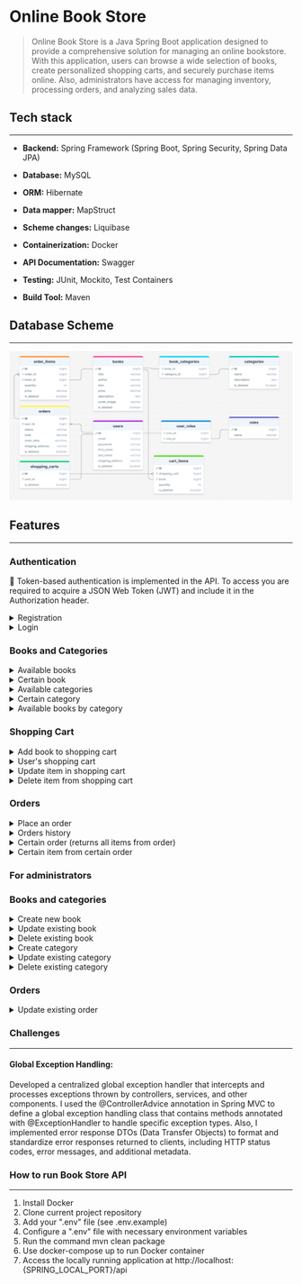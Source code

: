 #  Online Book Store

> Online Book Store is a Java Spring Boot application designed to provide 
> a comprehensive solution for managing an online bookstore. With this application, 
> users can browse a wide selection of books, create personalized shopping carts,
> and securely purchase items online. 
> Also, administrators have access for managing inventory, processing orders, and analyzing sales data.

##  Tech stack

---
- **Backend:** Spring Framework (Spring Boot, Spring Security, Spring Data JPA)

- **Database:** MySQL

- **ORM:** Hibernate

- **Data mapper:** MapStruct

- **Scheme changes:** Liquibase

- **Containerization:** Docker

- **API Documentation:** Swagger

- **Testing:** JUnit, Mockito, Test Containers

- **Build Tool:** Maven

## Database Scheme

---

![sheme](scheme.png)


## Features

---

### Authentication

🔑 Token-based authentication is implemented in the API. To access you are required to acquire a JSON Web Token (JWT) and include it in the Authorization header.

<details>
  <summary>Registration</summary>

* Endpoint ```/api/auth/register```
* HTTP Request: POST
* Request Body:
  ``` 
  {
    "email": "test.user@example.com",
    "password": "12345678",
    "repeatPassword": "12345678",
    "firstName": "Test",
    "lastName": "User",
    "shippingAddress": "123 Main St, City, Country"
  }
  ```
* Response: Status Code 200
* Response Body:
  ``` 
  {
    "id": 1,
    "email": "test.user@example.com",
    "firstName": "Test",
    "lastName": "User",
    "shippingAddress": "123 Main St, City, Country"
  }
  ```

</details>

<details>
  <summary>Login</summary>

* Endpoint ```/api/auth/login```
* HTTP Request: POST
* Request Body:
  ``` 
  {
      "email": "test.user@example.com",
      "password": "12345678"
  }
  ```
* Response: Status Code 200
* Response Body:
  ``` 
  {
      "token": "eyJhbGciOiJIUzI1NiIsInR5cCI6IkpXVCJ9.eyJzdWIiOiIxMjM0NTY3ODkwIiwibmFtZSI6IkpvaG4gRG9lIiwiaWF0IjoxNTE2MjM5MDIyfQ.SflKxwRJSMeKKF2QT4fwpMeJf36POk6yJV_adQssw5c"
  }
  ```

</details>

### Books and Categories

<details>
  <summary>Available books</summary>

* Endpoint ```/api/books```
* HTTP Request: GET
  * Response: Status Code 200
    * Response Body:
      ```
      [
          {
              "id": 1,
              "title": "Animal Farm",
              "author": "George Orwell",
              "isbn": "24546555677676776",
              "price": 30.00,
              "description": "Animal Farm is a beast fable, 
                in the form of a satirical allegorical novella, 
                by George Orwell, 
                first published in England on 17 August 1945",
              "coverImage": "https://www.example.com/images/book1.jpg",
              "categories": [2]
          },
          {
              "id": 2,
              "title": "Women",
              "author": "Charles Bukowski",
              "isbn": "735934362372328632",
              "price": 27.00,
              "description": "Women is a 1978 novel written by Charles Bukowski, 
                starring his semi-autobiographical character Henry Chinaski.",
              "coverImage": "https://www.example.com/images/book2.jpg",
              "categories": [1]
          }
      ]
      ```

</details>

<details>
  <summary>Certain book</summary>

* Endpoint ```/api/books/1```
* HTTP Request: GET
* Response: Status Code 200
* Response Body:
  ```
  {
      "id": 1,
      "title": "Animal Farm",
      "author": "George Orwell",
      "isbn": "24546555677676776",
      "price": 30.00,
      "description": "Animal Farm is a beast fable, 
        in the form of a satirical allegorical novella, 
        by George Orwell,
        first published in England on 17 August 1945",
      "coverImage": "https://www.example.com/images/book3.jpg",
      "categories": [2]
  }
  ```

</details>

<details>
  <summary>Available categories</summary>

* Endpoint ```/api/categories```
* HTTP Request: GET
* Response: Status Code 200
* Response Body:
  ```
  [
      {
          "id": 1,
          "name": "Autobiographical novel",
          "description": "Autobiographical novel books"
      },
      {
          "id": 2,
          "name": "Political satire",
          "description": "Political satire books"
      },
  ]
  ```

</details>

<details>
  <summary>Certain category</summary>

* Endpoint ```/api/categories/1```
* HTTP Request: GET
* Response: Status Code 200
* Response Body:
  ```
  {
      "id": 1,
      "name": "Autobiographical novel",
      "description": "Autobiographical novel books"
  }
  ```

</details>

<details>
  <summary>Available books by category</summary>

* Endpoint ```/api/categories/1/books```
* HTTP Request: GET
* Response: Status Code 200
* Response Body:
  ```
  {
      "id": 1,
      "title": "Animal Farm",
      "author": "George Orwell",
      "isbn": "24546555677676776",
      "price": 30.00,
      "description": "Animal Farm is a beast fable, 
        in the form of a satirical allegorical novella, 
        by George Orwell,
        first published in England on 17 August 1945",
      "coverImage": "https://www.example.com/images/book3.jpg",
      "categories": [2]
  }
  ```

</details>

### Shopping Cart

<details>
  <summary>Add book to shopping cart</summary>

* Endpoint ```/api/cart```
* HTTP Request: POST
* Request Body:
  ```
  {
    "bookId": "1",
    "quantity": "3"
  }
  ```
* Response Body:
  ```
  {
      "id": 1,
      "bookId": 1,
      "bookTitle": "Animal Farm",
      "quantity": 3
  }
  ```

</details>

<details>
  <summary>User's shopping cart</summary>

* Endpoint ```/api/cart```
* HTTP Request: GET
* Response: Status Code 200
* Response Body:
  ```
  [
      {
          "id": 1,
          "bookId": 1,
          "bookTitle": "Animal Farm",
          "quantity": 3
      }
  ]
  ```

</details>

<details>
  <summary>Update item in shopping cart</summary>

* Endpoint ```/api/cart/cart-items/1```
* HTTP Request: PUT
* Request Body:
  ```
  {
    "quantity": "2"
  }
  ```
* Response Body:
  ```
  {
      "id": 1,
      "bookId": 1,
      "bookTitle": "Animal Farm",
      "quantity": 2
  }
  ```

</details>

<details>
  <summary>Delete item from shopping cart</summary>

* Endpoint ```/api/cart/cart-items/1```
* HTTP Request: DELETE

</details>

### Orders

<details>
  <summary>Place an order</summary>

* Endpoint ```/api/orders```
* HTTP Request: POST
* Request Body:
  ```
  {
      "shippingAddress": "123 Main St, City, Country"
  }
  ```
* Response Body:
  ```
  {
      "id": 1,
      "userId": 1,
      "orderItems": [
          {
              "id": 1,
              "bookId": 1,
              "quantity": 3
          }
      ],
      "orderDate": "2024-04-02T14:10:23.316180965",
      "total": 90.00,
      "status": "PENDING"
  }
  ```

</details>

<details>
  <summary>Orders history</summary>

* Endpoint ```/api/orders```
* HTTP Request: GET
* Response Body:
  ```
  [
      {
          "id": 1,
          "userId": 1,
          "orderItems": [
              {
                  "id": 1,
                  "bookId": 1,
                  "quantity": 3
              }
          ],
          "orderDate": "2024-04-02T14:20:30.316180965",
          "total": 90.00,
          "status": "PENDING"
      }
  ]
  ```

</details>

<details>
  <summary>Certain order (returns all items from order)</summary>

* Endpoint ```/api/orders/1/items```
* HTTP Request: GET
* Response Body:
  ```
  [
        {
            "id": 1,
            "bookId": 1,
            "quantity": 3
        }
  ]
  ```

</details>

<details>
  <summary>Certain item from certain order</summary>

* Endpoint ```/api/orders/1/items/1```
* HTTP Request: GET
* Response Body:
  ```
  {
      "id": 1,
      "bookId": 1,
      "quantity": 3
  }
  ```

</details>

### For administrators

### Books and categories

<details>
  <summary>Create new book</summary>

* Endpoint ```/api/books```
* HTTP Request: POST
* Request Body:
  ```
  {
        "title": "Three Comrades",
        "author": "Erich Maria Remarque",
        "isbn": "97831614s4100",
        "price": 25.50,
        "description": "Three Comrades is a 1936 
          novel by the German author Erich Maria Remarque",
        "coverImage": "https://www.example.com/images/book3.jpg",
        "categories": [1]
  }
  ```
* Response Body:
  ```
  {
      "id": 1,
      "title": "Three Comrades",
      "author": "Erich Maria Remarque",
      "isbn": "9783161484100",
      "price": 17.50,
      "description": "Three Comrades is a 1936 
          novel by the German author Erich Maria Remarque",
      "coverImage": "https://www.example.com/images/book3.jpg",
      "categories": [1]
  }
  ```

</details>

<details>
  <summary>Update existing book</summary>

* Endpoint ```/api/books/1```
* HTTP Request: PUT
* Request Body:
  ```
  {
        "title": "Three Comrades",
        "author": "Erich Maria Remarque",
        "isbn": "97831614s4100",
        "price": 29.50,
        "description": "Three Comrades (German: Drei Kameraden) is a 1936 
          novel by the German author Erich Maria Remarque. ",
        "coverImage": "https://www.example.com/images/book3.jpg",
        "categories": [1]
  }
  ```
* Response Body:
  ```
  {
        "title": "Three Comrades",
        "author": "Erich Maria Remarque",
        "isbn": "97831614s4100",
        "price": 29.50,
        "description": "Three Comrades (German: Drei Kameraden) is a 1936 
          novel by the German author Erich Maria Remarque. ",
        "coverImage": "https://www.example.com/images/book3.jpg",
        "categories": [1]
  }
  ```
</details>

<details>
  <summary>Delete existing book</summary>

* Endpoint ```/api/books/1```
* HTTP Request: DELETE

</details>

<details>
  <summary>Create category</summary>

* Endpoint ```/api/categories```
* HTTP Request: POST
* Request Body:
  ```
  {
      "name": "Horror",
      "description": "Horror books"
  }
  ```
* Response Body:
  ```
  {
      "id": 3,
      "name": "Horror",
      "description": "Horror books"
  }
  ```

</details>

<details>
  <summary>Update existing category</summary>

* Endpoint ```/api/categories/1```
* HTTP Request: PUT
* Request Body:
  ```
  {
      "name": "Horror",
      "description": "Horror and not only books"
  }
  ```
* Response Body:
  ```
  {
      "id": 3,
      "name": "Horror",
      "description": "Horror and not only books"
  }
  ```

</details>


<details>
  <summary>Delete existing category</summary>

* Endpoint ```/api/categories/1```
* HTTP Request: DELETE

</details>

### Orders

<details>
  <summary>Update existing order</summary>


* Endpoint ```/api/orders/1```
* HTTP Request: PATCH
* Request Body:
  ```
  {
      "status": "DELIVERED"
  }
  ```
* Response Body:
  ```
  [
      {
          "id": 1,
          "userId": 1,
          "orderItems": [
              {
                  "id": 1,
                  "bookId": 1,
                  "quantity": 3
              }
          ],
          "orderDate": "2024-04-02T14:10:23.316180965",
          "total": 90.00,
          "status": "DELIVERED"
      }
  ]
  ```

</details>

###  Challenges

---

#### Global Exception Handling:
Developed a centralized global exception handler that intercepts 
and processes exceptions thrown by controllers, services, and other components. 
I used the @ControllerAdvice annotation in Spring MVC to define a global exception handling 
class that contains methods annotated with @ExceptionHandler to handle specific exception types. 
Also, I implemented error response DTOs (Data Transfer Objects) to format and 
standardize error responses returned to clients, including HTTP status codes, 
error messages, and additional metadata.

###  How to run Book Store API

---

1) Install Docker
2) Clone current project repository
3) Add your ".env" file (see .env.example)
4) Configure a ".env" file with necessary environment variables
5) Run the command mvn clean package
6) Use docker-compose up to run Docker container
7) Access the locally running application at http://localhost:{SPRING_LOCAL_PORT}/api
